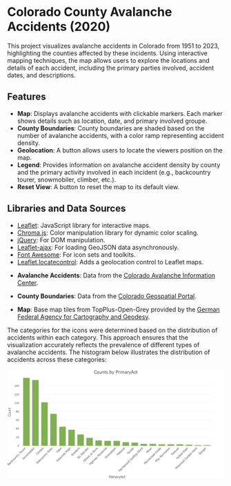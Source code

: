 # Colorado County Avalanche Accidents (2020)

This project visualizes avalanche accidents in Colorado from 1951 to 2023, highlighting the counties affected by these incidents. Using interactive mapping techniques, the map allows users to explore the locations and details of each accident, including the primary parties involved, accident dates, and descriptions.

## Features

- **Map**: Displays avalanche accidents with clickable markers. Each marker shows details such as location, date, and primary involved groupe.
- **County Boundaries**: County boundaries are shaded based on the number of avalanche accidents, with a color ramp representing accident density.
- **Geolocation**: A button allows users to locate the viewers position on the map.
- **Legend**: Provides information on avalanche accident density by county and the primary activity involved in each incident (e.g., backcountry tourer, snowmobiler, climber, etc.).
- **Reset View**: A button to reset the map to its default view.

## Libraries and Data Sources
- [Leaflet](https://leafletjs.com/): JavaScript library for interactive maps.
- [Chroma.js](https://gka.github.io/chroma.js/): Color manipulation library for dynamic color scaling.
- [jQuery](https://jquery.com/): For DOM manipulation.
- [Leaflet-ajax](https://github.com/calvinmetcalf/leaflet-ajax): For loading GeoJSON data asynchronously.
- [Font Awesome](https://fontawesome.com/): For icon sets and toolkits.
- [Leaflet.locatecontrol](https://github.com/domoritz/leaflet-locatecontrol): Adds a geolocation control to Leaflet maps.

<p style="margin-top: 5px;"></p> <!-- space between the list -->

- **Avalanche Accidents**: Data from the [Colorado Avalanche Information Center](https://avalanche.state.co.us).

- **County Boundaries**: Data from the [Colorado Geospatial Portal](https://geodata.colorado.gov).

- **Map**: Base map tiles from TopPlus-Open-Grey provided by the [German Federal Agency for Cartography and Geodesy](http://www.govdata.de/dl-de/by-2-0).


The categories for the icons were determined based on the distribution of accidents within each category. This approach ensures that the visualization accurately reflects the prevalence of different types of avalanche accidents. The histogram below illustrates the distribution of accidents across these categories:


![Histogram of Avalanche Accidents](assets/histogram.png)

